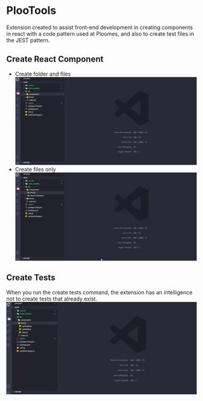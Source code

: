 # PlooTools
Extension created to assist front-end development in creating components in react with a code pattern used at Ploomes, and also to create test files in the JEST pattern.

## Create React Component
* Create folder and files
  ![](https://github.com/Ploomes/plootools/blob/main/img/example_1.gif)
* Create files only
  ![](https://github.com/Ploomes/plootools/blob/main/img/example_2.gif)

## Create Tests
When you run the create tests command, the extension has an intelligence not to create tests that already exist.
  ![](https://github.com/Ploomes/plootools/blob/main/img/example_3.gif)